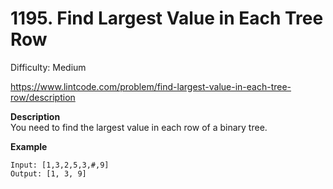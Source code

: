 # 1195. Find Largest Value in Each Tree Row

Difficulty: Medium

https://www.lintcode.com/problem/find-largest-value-in-each-tree-row/description

**Description**  
You need to find the largest value in each row of a binary tree.

**Example**  
```
Input: [1,3,2,5,3,#,9]
Output: [1, 3, 9]
```
